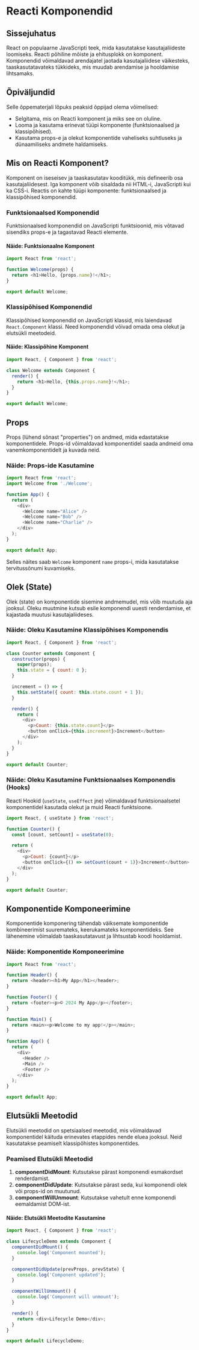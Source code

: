 # Reacti Komponendid

## Sissejuhatus

React on populaarne JavaScripti teek, mida kasutatakse kasutajaliideste loomiseks. Reacti põhiline mõiste ja ehitusplokk on komponent. Komponendid võimaldavad arendajatel jaotada kasutajaliidese väikesteks, taaskasutatavateks tükkideks, mis muudab arendamise ja hooldamise lihtsamaks.

## Õpiväljundid

Selle õppematerjali lõpuks peaksid õppijad olema võimelised:

- Selgitama, mis on Reacti komponent ja miks see on oluline.
- Looma ja kasutama erinevat tüüpi komponente (funktsionaalsed ja klassipõhised).
- Kasutama props-e ja olekut komponentide vaheliseks suhtluseks ja dünaamiliseks andmete haldamiseks.

## Mis on Reacti Komponent?

Komponent on iseseisev ja taaskasutatav kooditükk, mis defineerib osa kasutajaliidesest. Iga komponent võib sisaldada nii HTML-i, JavaScripti kui ka CSS-i. Reactis on kahte tüüpi komponente: funktsionaalsed ja klassipõhised komponendid.

### Funktsionaalsed Komponendid

Funktsionaalsed komponendid on JavaScripti funktsioonid, mis võtavad sisendiks props-e ja tagastavad Reacti elemente.

#### Näide: Funktsionaalne Komponent

```javascript
import React from 'react';

function Welcome(props) {
  return <h1>Hello, {props.name}!</h1>;
}

export default Welcome;
```

### Klassipõhised Komponendid

Klassipõhised komponendid on JavaScripti klassid, mis laiendavad `React.Component` klassi. Need komponendid võivad omada oma olekut ja elutsükli meetodeid.

#### Näide: Klassipõhine Komponent

```javascript
import React, { Component } from 'react';

class Welcome extends Component {
  render() {
    return <h1>Hello, {this.props.name}!</h1>;
  }
}

export default Welcome;
```

## Props

Props (lühend sõnast "properties") on andmed, mida edastatakse komponentidele. Props-id võimaldavad komponentidel saada andmeid oma vanemkomponentidelt ja kuvada neid.

### Näide: Props-ide Kasutamine

```javascript
import React from 'react';
import Welcome from './Welcome';

function App() {
  return (
    <div>
      <Welcome name="Alice" />
      <Welcome name="Bob" />
      <Welcome name="Charlie" />
    </div>
  );
}

export default App;
```

Selles näites saab `Welcome` komponent `name` props-i, mida kasutatakse tervitussõnumi kuvamiseks.

## Olek (State)

Olek (state) on komponentide sisemine andmemudel, mis võib muutuda aja jooksul. Oleku muutmine kutsub esile komponendi uuesti renderdamise, et kajastada muutusi kasutajaliideses.

### Näide: Oleku Kasutamine Klassipõhises Komponendis

```javascript
import React, { Component } from 'react';

class Counter extends Component {
  constructor(props) {
    super(props);
    this.state = { count: 0 };
  }

  increment = () => {
    this.setState({ count: this.state.count + 1 });
  }

  render() {
    return (
      <div>
        <p>Count: {this.state.count}</p>
        <button onClick={this.increment}>Increment</button>
      </div>
    );
  }
}

export default Counter;
```

### Näide: Oleku Kasutamine Funktsionaalses Komponendis (Hooks)

Reacti Hookid (`useState`, `useEffect` jne) võimaldavad funktsionaalsetel komponentidel kasutada olekut ja muid Reacti funktsioone.

```javascript
import React, { useState } from 'react';

function Counter() {
  const [count, setCount] = useState(0);

  return (
    <div>
      <p>Count: {count}</p>
      <button onClick={() => setCount(count + 1)}>Increment</button>
    </div>
  );
}

export default Counter;
```

## Komponentide Komponeerimine

Komponentide komponering tähendab väiksemate komponentide kombineerimist suuremateks, keerukamateks komponentideks. See lähenemine võimaldab taaskasutatavust ja lihtsustab koodi hooldamist.

### Näide: Komponentide Komponeerimine

```javascript
import React from 'react';

function Header() {
  return <header><h1>My App</h1></header>;
}

function Footer() {
  return <footer><p>© 2024 My App</p></footer>;
}

function Main() {
  return <main><p>Welcome to my app!</p></main>;
}

function App() {
  return (
    <div>
      <Header />
      <Main />
      <Footer />
    </div>
  );
}

export default App;
```

## Elutsükli Meetodid

Elutsükli meetodid on spetsiaalsed meetodid, mis võimaldavad komponentidel käituda erinevates etappides nende eluea jooksul. Neid kasutatakse peamiselt klassipõhistes komponentides.

### Peamised Elutsükli Meetodid

1. **componentDidMount**: Kutsutakse pärast komponendi esmakordset renderdamist.
2. **componentDidUpdate**: Kutsutakse pärast seda, kui komponendi olek või props-id on muutunud.
3. **componentWillUnmount**: Kutsutakse vahetult enne komponendi eemaldamist DOM-ist.

#### Näide: Elutsükli Meetodite Kasutamine

```javascript
import React, { Component } from 'react';

class LifecycleDemo extends Component {
  componentDidMount() {
    console.log('Component mounted');
  }

  componentDidUpdate(prevProps, prevState) {
    console.log('Component updated');
  }

  componentWillUnmount() {
    console.log('Component will unmount');
  }

  render() {
    return <div>Lifecycle Demo</div>;
  }
}

export default LifecycleDemo;
```
